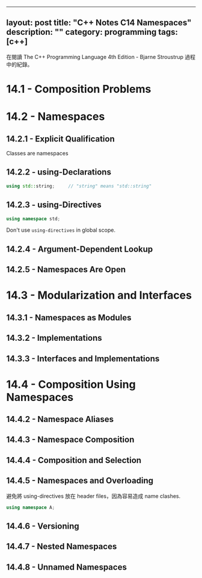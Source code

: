 
---
layout: post
title: "C++ Notes C14 Namespaces"
description: ""
category: programming
tags: [c++]
---

在閱讀 The C++ Programming Language 4th Edition - Bjarne Stroustrup 過程中的紀錄。

# 14.1 - Composition Problems

# 14.2 - Namespaces

## 14.2.1 - Explicit Qualification

Classes are namespaces

## 14.2.2 - using-Declarations

```cpp
using std::string;     // "string" means "std::string"
```

## 14.2.3 - using-Directives

```cpp
using namespace std;
```

Don't use `using-directives` in global scope.

## 14.2.4 - Argument-Dependent Lookup

## 14.2.5 - Namespaces Are Open

# 14.3 - Modularization and Interfaces

## 14.3.1 - Namespaces as Modules

## 14.3.2 - Implementations

## 14.3.3 - Interfaces and Implementations

# 14.4 - Composition Using Namespaces

## 14.4.2 - Namespace Aliases

## 14.4.3 - Namespace Composition

## 14.4.4 - Composition and Selection

## 14.4.5 - Namespaces and Overloading

避免將 using-directives 放在 header files，因為容易造成 name clashes.

```cpp
using namespace A;
```

## 14.4.6 - Versioning

## 14.4.7 - Nested Namespaces

## 14.4.8 - Unnamed Namespaces
